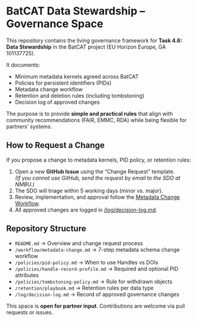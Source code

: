 # BatCAT Data Stewardship – Governance Space

This repository contains the living governance framework for **Task 4.6: Data Stewardship** in the BatCAT project (EU Horizon Europe, GA 101137725).

It documents:
- Minimum metadata kernels agreed across BatCAT
- Policies for persistent identifiers (PIDs)
- Metadata change workflow
- Retention and deletion rules (including tombstoning)
- Decision log of approved changes

The purpose is to provide **simple and practical rules** that align with community recommendations (FAIR, EMMC, RDA) while being flexible for partners’ systems.

## How to Request a Change

If you propose a change to metadata kernels, PID policy, or retention rules:

1. Open a new **GitHub Issue** using the “Change Request” template.  
   *(If you cannot use GitHub, send the request by email to the SDO at NMBU.)*
2. The SDO will triage within 5 working days (minor vs. major).
3. Review, implementation, and approval follow the [Metadata Change Workflow](workflow/metadata-change.md).
4. All approved changes are logged in [/log/decision-log.md](log/decision-log.md).

## Repository Structure

- `README.md` → Overview and change request process  
- `/workflow/metadata-change.md` → 7-step metadata schema change workflow  
- `/policies/pid-policy.md` → When to use Handles vs DOIs  
- `/policies/handle-record-profile.md` → Required and optional PID attributes  
- `/policies/tombstoning-policy.md` → Rule for withdrawn objects  
- `/retention/playbook.md` → Retention rules per data type  
- `/log/decision-log.md` → Record of approved governance changes  


This space is **open for partner input**. Contributions are welcome via pull requests or issues.


